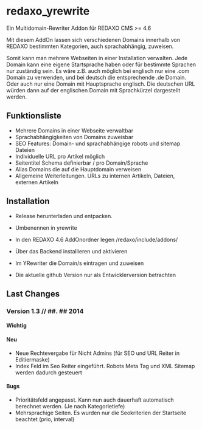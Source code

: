 redaxo_yrewrite
================

Ein Multidomain-Rewriter Addon für REDAXO CMS >= 4.6

Mit diesem AddOn lassen sich verschiedenen Domains innerhalb von REDAXO
bestimmten Kategorien, auch sprachabhängig, zuweisen.

Somit kann man mehrere Webseiten in einer Installation verwalten.
Jede Domain kann eine eigene Startsprache haben oder für bestimmte
Sprachen nur zuständig sein.
Es wäre z.B. auch möglich bei englisch nur eine .com Domain zu verwenden, und bei
deutsch die entsprechende .de Domain. Oder auch nur eine Domain mit
Hauptsprache englisch. Die deutschen URL würden dann auf der englischen
Domain mit Sprachkürzel dargestellt werden.


Funktionsliste
-------

* Mehrere Domains in einer Webseite verwaltbar
* Sprachabhängigkeiten von Domains zuweisbar
* SEO Features: Domain- und sprachabhängige robots und sitemap Dateien
* Individuelle URL pro Artikel möglich
* Seitentitel Schema definierbar / pro Domain/Sprache
* Alias Domains die auf die Hauptdomain verweisen
* Allgemeine Weiterleitungen. URLs zu internen Artikeln, Dateien, externen Artikeln


Installation
-------

* Release herunterladen und entpacken.
* Umbenennen in yrewrite
* In den REDAXO 4.6 AddOnordner legen /redaxo/include/addons/
* Über das Backend installieren und aktivieren
* Im YRewriter die Domain/s eintragen und zuweisen

* Die aktuelle github Version nur als Entwicklerversion betrachten

Last Changes
-------

### Version 1.3 // ##. ## 2014

#### Wichtig

#### Neu
- Neue Rechtevergabe für Nicht Admins (für SEO und URL Reiter in Editiermaske)
- Index Feld im Seo Reiter eingeführt. Robots Meta Tag und XML Sitemap werden dadurch gesteuert

#### Bugs
- Prioritätsfeld angepasst. Kann nun auch dauerhaft automatisch berechnet werden. (Je nach Kategorietiefe)
- Mehrsprachige Seiten. Es wurden nur die Seokriterien der Startseite beachtet (prio, interval)
